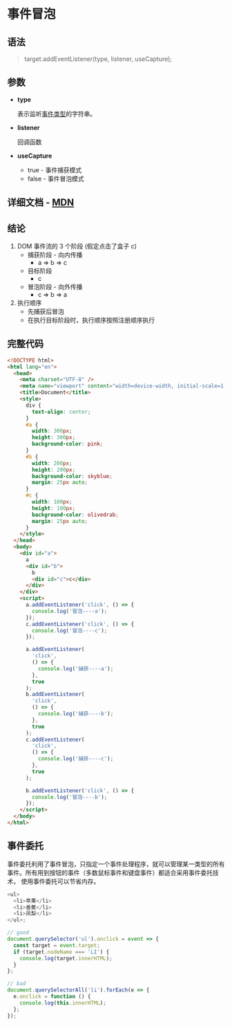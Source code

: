 # 事件冒泡

## 语法

> target.addEventListener(type, listener, useCapture);

## 参数

- **type**

  表示监听[事件类型](https://developer.mozilla.org/zh-CN/docs/Web/Events)的字符串。

- **listener**

  回调函数

- **useCapture**
  - true - 事件捕获模式
  - false - 事件冒泡模式

## 详细文档 - [MDN](https://developer.mozilla.org/zh-CN/docs/Web/API/EventTarget/addEventListener)

## 结论

1. DOM 事件流的 3 个阶段 (假定点击了盒子 c)
   - 捕获阶段 - 向内传播
     - a => b => c
   - 目标阶段
     - c
   - 冒泡阶段 - 向外传播
     - c => b => a
2. 执行顺序
   - 先捕获后冒泡
   - 在执行目标阶段时，执行顺序按照注册顺序执行

## 完整代码

```html
<!DOCTYPE html>
<html lang="en">
  <head>
    <meta charset="UTF-8" />
    <meta name="viewport" content="width=device-width, initial-scale=1.0" />
    <title>Document</title>
    <style>
      div {
        text-align: center;
      }
      #a {
        width: 300px;
        height: 300px;
        background-color: pink;
      }
      #b {
        width: 200px;
        height: 200px;
        background-color: skyblue;
        margin: 25px auto;
      }
      #c {
        width: 100px;
        height: 100px;
        background-color: olivedrab;
        margin: 25px auto;
      }
    </style>
  </head>
  <body>
    <div id="a">
      a
      <div id="b">
        b
        <div id="c">c</div>
      </div>
    </div>
    <script>
      a.addEventListener('click', () => {
        console.log('冒泡----a');
      });
      c.addEventListener('click', () => {
        console.log('冒泡----c');
      });

      a.addEventListener(
        'click',
        () => {
          console.log('捕获----a');
        },
        true
      );
      b.addEventListener(
        'click',
        () => {
          console.log('捕获----b');
        },
        true
      );
      c.addEventListener(
        'click',
        () => {
          console.log('捕获----c');
        },
        true
      );

      b.addEventListener('click', () => {
        console.log('冒泡----b');
      });
    </script>
  </body>
</html>
```

## 事件委托

事件委托利用了事件冒泡，只指定一个事件处理程序，就可以管理某一类型的所有事件。所有用到按钮的事件（多数鼠标事件和键盘事件）都适合采用事件委托技术， 使用事件委托可以节省内存。

```javascript
<ul>
  <li>苹果</li>
  <li>香蕉</li>
  <li>凤梨</li>
</ul>;

// good
document.querySelector('ul').onclick = event => {
  const target = event.target;
  if (target.nodeName === 'LI') {
    console.log(target.innerHTML);
  }
};

// bad
document.querySelectorAll('li').forEach(e => {
  e.onclick = function () {
    console.log(this.innerHTML);
  };
});
```
